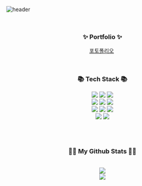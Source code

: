 ![header](https://capsule-render.vercel.app/api?type=waving&color=auto&height=300&section=header&text=Subin%20Kwon&fontSize=90&animation=fadeIn&fontColor=ffffff)

<br>

<h3 align="center">✨ Portfolio ✨</h3>

<p align="center"> 
  <a href="http://naver.me/57VXCT1a">포토폴리오</a>&nbsp
</p>

<br>

<h3 align="center">📚 Tech Stack 📚</h3>
<p align="center">
  <img src="https://img.shields.io/badge/java-007396?style=for-the-badge&logo=java&logoColor=white"> 
  <img src="https://img.shields.io/badge/spring-6DB33F?style=for-the-badge&logo=spring&logoColor=white"> 
  <img src="https://img.shields.io/badge/gradle-02303A?style=for-the-badge&logo=gradle&logoColor=white"> 
  <br>
  
  <img src="https://img.shields.io/badge/react-61DAFB?style=for-the-badge&logo=react&logoColor=black"> 
  <img src="https://img.shields.io/badge/html5-E34F26?style=for-the-badge&logo=html5&logoColor=white"> 
  <img src="https://img.shields.io/badge/css-1572B6?style=for-the-badge&logo=css3&logoColor=white"> 
  <br>
  
  <img src="https://img.shields.io/badge/mysql-4479A1?style=for-the-badge&logo=mysql&logoColor=white"> 
  <img src="https://img.shields.io/badge/mariaDB-003545?style=for-the-badge&logo=mariaDB&logoColor=white"> 
  <img src="https://img.shields.io/badge/firebase-FFCA28?style=for-the-badge&logo=firebase&logoColor=white"> 
  <br>

  <img src="https://img.shields.io/badge/github-181717?style=for-the-badge&logo=github&logoColor=white">
  <img src="https://img.shields.io/badge/git-F05032?style=for-the-badge&logo=git&logoColor=white">
  <br>
  
</p>

<br>

<!-- <p align="center">
  <a href="#"><img src="https://img.shields.io/badge/Tech%20Blog-11B48A?style=flat-square&logo=Vimeo&logoColor=white&link=#"/></a>&nbsp
  <a href="#"><img src="https://img.shields.io/badge/Instagram-E4405F?style=flat-square&logo=Instagram&logoColor=white&link=#"/></a>&nbsp
  <a href="#"><img src="https://img.shields.io/badge/Gmail-d14836?style=flat-square&logo=Gmail&logoColor=white&link=#"/></a>
</p> -->

<br>

<h3 align="center">👩‍💻 My Github Stats 👩‍💻</h3>

<br>

<div align="center">

<a href="s">
  <img src="https://github-readme-stats.vercel.app/api?username=subbangE&theme=tokyolight&show_icons=true" /></a>

<br>

<a href="s">
  <img src="https://github-readme-stats.vercel.app/api/top-langs/?username=subbangE&exclude_repo=subbangE.github.io&layout=compact&theme=tokyolight" /></a>

<br>

</div>

<br>
